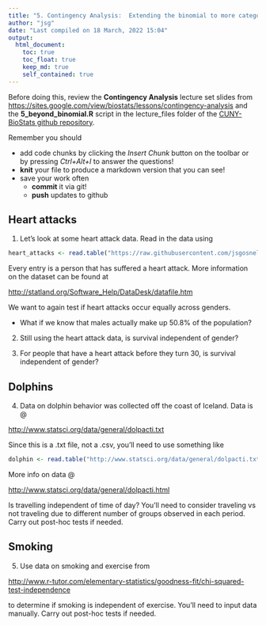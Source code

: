 ```yaml
---
title: "5. Contingency Analysis:  Extending the binomial to more categories"
author: "jsg"
date: "Last compiled on 18 March, 2022 15:04"
output:
  html_document:
    toc: true
    toc_float: true
    keep_md: true
    self_contained: true
---
```

Before doing this, review the **Contingency Analysis** lecture set slides from 
https://sites.google.com/view/biostats/lessons/contingency-analysis and
the  **5_beyond_binomial.R** script in the lecture_files folder of the
[CUNY-BioStats github repository](https://github.com/jsgosnell/CUNY-BioStats).

Remember you should

* add code chunks by clicking the *Insert Chunk* button on the toolbar or by
pressing *Ctrl+Alt+I* to answer the questions!
* **knit** your file to produce a markdown version that you can see!
* save your work often 
  * **commit** it via git!
  * **push** updates to github

## Heart attacks 

1. Let’s look at some heart attack data.  Read in the data using

```r
heart_attacks <- read.table("https://raw.githubusercontent.com/jsgosnell/CUNY-BioStats/master/datasets/heartatk4R.txt",header=T, stringsAsFactors = T)
```
Every entry is a person that has suffered a heart attack. More information on the dataset can be found at

http://statland.org/Software_Help/DataDesk/datafile.htm 

We want to again test if heart attacks occur equally across genders.
* What if we know that males actually make up 50.8% of the population?

2. Still using the heart attack data, is survival independent of gender?

3. For people that have a heart attack before they turn 30, is survival independent of gender?

## Dolphins

4. Data on dolphin behavior was collected off the coast of Iceland. Data is @

http://www.statsci.org/data/general/dolpacti.txt

Since this is a .txt file, not a .csv, you’ll need to use something like


```r
dolphin <- read.table("http://www.statsci.org/data/general/dolpacti.txt", sep="", header = T, stringsAsFactors = T)
```

More info on data @ 

http://www.statsci.org/data/general/dolpacti.html

Is travelling independent of time of day?  You’ll need to consider
traveling vs not traveling due to different number of groups observed
in each period.  Carry out post-hoc tests if needed.

## Smoking

5. Use data on smoking and exercise from

http://www.r-tutor.com/elementary-statistics/goodness-fit/chi-squared-test-independence

to determine if smoking is independent of exercise. You’ll need to input data manually.  Carry out post-hoc tests if needed.

